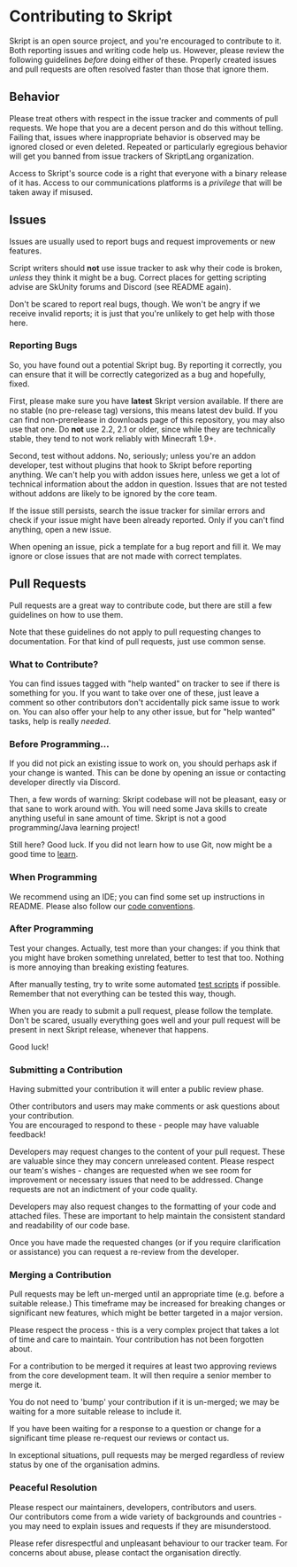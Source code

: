 # Contributing to Skript
Skript is an open source project, and you're encouraged to contribute to it.
Both reporting issues and writing code help us. However, please review the
following guidelines *before* doing either of these. Properly created issues
and pull requests are often resolved faster than those that ignore them.

## Behavior
Please treat others with respect in the issue tracker and comments of pull
requests. We hope that you are a decent person and do this without telling.
Failing that, issues where inappropriate behavior is observed may be ignored
closed or even deleted. Repeated or particularly egregious behavior will get
you banned from issue trackers of SkriptLang organization.

Access to Skript's source code is a right that everyone with a binary release
of it has. Access to our communications platforms is a *privilege* that will
be taken away if misused.

## Issues
Issues are usually used to report bugs and request improvements or new features.

Script writers should **not** use issue tracker to ask why their code is broken,
*unless* they think it might be a bug. Correct places for getting scripting advise
are SkUnity forums and Discord (see README again).

Don't be scared to report real bugs, though. We won't be angry if we receive
invalid reports; it is just that you're unlikely to get help with those here.

### Reporting Bugs
So, you have found out a potential Skript bug. By reporting it correctly, you
can ensure that it will be correctly categorized as a bug and hopefully, fixed.

First, please make sure you have **latest** Skript version available. If there
are no stable (no pre-release tag) versions, this means latest dev build.
If you can find non-prerelease in downloads page of this repository, you may
also use that one. Do **not** use 2.2, 2.1 or older, since while they are
technically stable, they tend to not work reliably with Minecraft 1.9+.

Second, test without addons. No, seriously; unless you're an addon developer,
test without plugins that hook to Skript before reporting anything. We can't
help you with addon issues here, unless we get a lot of technical information
about the addon in question. Issues that are not tested without addons are
likely to be ignored by the core team.

If the issue still persists, search the issue tracker for similar
errors and check if your issue might have been already reported.
Only if you can't find anything, open a new issue.

When opening an issue, pick a template for a bug report and fill it.
We may ignore or close issues that are not made with correct templates.

## Pull Requests
Pull requests are a great way to contribute code, but there are still a few
guidelines on how to use them.

Note that these guidelines do not apply to pull requesting changes to
documentation. For that kind of pull requests, just use common sense.

### What to Contribute?
You can find issues tagged with "help wanted" on tracker to see if there is
something for you. If you want to take over one of these, just leave a comment
so other contributors don't accidentally pick same issue to work on. You can also
offer your help to any other issue, but for "help wanted" tasks, help is really
*needed*.

### Before Programming...
If you did not pick an existing issue to work on, you should perhaps ask if your
change is wanted. This can be done by opening an issue or contacting developer
directly via Discord.

Then, a few words of warning: Skript codebase will not be pleasant, easy or
that sane to work around with. You will need some Java skills to create anything
useful in sane amount of time. Skript is not a good programming/Java learning
project!

Still here? Good luck. If you did not learn how to use Git, now might be a good
time to [learn](https://help.github.com/categories/bootcamp/).

### When Programming
We recommend using an IDE; you can find some set up instructions in README.
Please also follow our [code conventions](https://github.com/SkriptLang/Skript/blob/master/code-conventions.md).

### After Programming
Test your changes. Actually, test more than your changes: if you think that you
might have broken something unrelated, better to test that too. Nothing is more
annoying than breaking existing features.

After manually testing, try to write some automated
[test scripts](https://github.com/SkriptLang/Skript/blob/master/src/test/skript/README.md)
if possible. Remember that not everything can be tested this way, though.

When you are ready to submit a pull request, please follow the template. Don't
be scared, usually everything goes well and your pull request will be present
in next Skript release, whenever that happens.

Good luck!

### Submitting a Contribution

Having submitted your contribution it will enter a public review phase.

Other contributors and users may make comments or ask questions about your contribution. \
You are encouraged to respond to these - people may have valuable feedback!

Developers may request changes to the content of your pull request. These are valuable since they may concern unreleased content. Please respect our team's wishes - changes are requested when we see room for improvement or necessary issues that need to be addressed.
Change requests are not an indictment of your code quality.

Developers may also request changes to the formatting of your code and attached files. These are important to help maintain the consistent standard and readability of our code base.

Once you have made the requested changes (or if you require clarification or assistance) you can request a re-review from the developer.

### Merging a Contribution

Pull requests may be left un-merged until an appropriate time (e.g. before a suitable release.) This timeframe may be increased for breaking changes or significant new features, which might be better targeted in a major version.

Please respect the process - this is a very complex project that takes a lot of time and care to maintain. Your contribution has not been forgotten about.

For a contribution to be merged it requires at least two approving reviews from the core development team. It will then require a senior member to merge it.

You do not need to 'bump' your contribution if it is un-merged; we may be waiting for a more suitable release to include it.

If you have been waiting for a response to a question or change for a significant time please re-request our reviews or contact us.

In exceptional situations, pull requests may be merged regardless of review status by one of the organisation admins. 

### Peaceful Resolution

Please respect our maintainers, developers, contributors and users. \
Our contributors come from a wide variety of backgrounds and countries - you may need to explain issues and requests if they are misunderstood.

Please refer disrespectful and unpleasant behaviour to our tracker team. For concerns about abuse, please contact the organisation directly.
